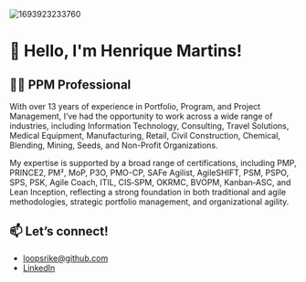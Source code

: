 ![1693923233760](https://github.com/user-attachments/assets/3f3c6263-a3ee-4e6c-bc74-a278753e5e0a)

# 👋 Hello, I'm Henrique Martins!

## 🧑‍💼 PPM Professional

With over 13 years of experience in Portfolio, Program, and Project Management, I’ve had the opportunity to work across a wide range of industries, including Information Technology, Consulting, Travel Solutions, Medical Equipment, Manufacturing, Retail, Civil Construction, Chemical, Blending, Mining, Seeds, and Non-Profit Organizations.

My expertise is supported by a broad range of certifications, including PMP, PRINCE2, PM², MoP, P3O, PMO-CP, SAFe Agilist, AgileSHIFT, PSM, PSPO, SPS, PSK, Agile Coach, ITIL, CIS‑SPM, OKRMC, BVOPM, Kanban‑ASC, and Lean Inception, reflecting a strong foundation in both traditional and agile methodologies, strategic portfolio management, and organizational agility.

## 📫 Let’s connect!

- loopsrike@github.com
- [LinkedIn](https://www.linkedin.com/in/ppm-hmartins/)
